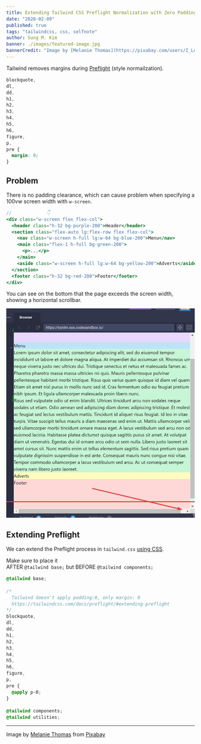 ```yaml
---
title: Extending Tailwind CSS Preflight Normalization with Zero Padding
date: "2020-02-09"
published: true
tags: "tailwindcss, css, selfnote"
author: Sung M. Kim
banner: ./images/featured-image.jpg
bannerCredit: "Image by [Melanie Thomas](https://pixabay.com/users/I_Love_Bull_Terriers-1391255/?utm_source=link-attribution&amp;utm_medium=referral&amp;utm_campaign=image&amp;utm_content=2707523) from [Pixabay](https://pixabay.com/?utm_source=link-attribution&amp;utm_medium=referral&amp;utm_campaign=image&amp;utm_content=2707523)"
---
```


Tailwind removes margins during [Preflight](https://tailwindcss.com/docs/preflight/) (style normailzation).

```css
blockquote,
dl,
dd,
h1,
h2,
h3,
h4,
h5,
h6,
figure,
p,
pre {
  margin: 0;
}
```

## Problem

There is no padding clearance, which can cause problem when specifying a 100vw screen width with `w-screen`.

```jsx
//             👇
<div class="w-screen flex flex-col">
  <header class="h-32 bg-purple-200">Header</header>
  <section class="flex-auto lg:flex-row flex flex-col">
    <nav class="w-screen h-full lg:w-64 bg-blue-200">Menu</nav>
    <main class="flex-1 h-full bg-green-200">
      <p>...</p>
    </main>
    <aside class="w-screen h-full lg:w-64 bg-yellow-200">Adverts</aside>
  </section>
  <footer class="h-32 bg-red-200">Footer</footer>
</div>
```

You can see on the bottom that the page exceeds the screen width, showing a horizontal scrollbar.

![symptom](./images/symptom.jpg)

## Extending Preflight

We can extend the Preflight process in `tailwind.css` [using CSS](https://tailwindcss.com/docs/adding-base-styles/#using-css).

Make sure to place it  
AFTER `@tailwind base;` but
BEFORE `@tailwind components;`

```css
@tailwind base;

/* 
  Tailwind doesn't apply padding:0, only margin: 0
  https://tailwindcss.com/docs/preflight/#extending-preflight 
*/
blockquote,
dl,
dd,
h1,
h2,
h3,
h4,
h5,
h6,
figure,
p,
pre {
  @apply p-0;
}

@tailwind components;
@tailwind utilities;
```

---

Image by <a href="https://pixabay.com/users/I_Love_Bull_Terriers-1391255/?utm_source=link-attribution&amp;utm_medium=referral&amp;utm_campaign=image&amp;utm_content=2707523">Melanie Thomas</a> from <a href="https://pixabay.com/?utm_source=link-attribution&amp;utm_medium=referral&amp;utm_campaign=image&amp;utm_content=2707523">Pixabay</a>

